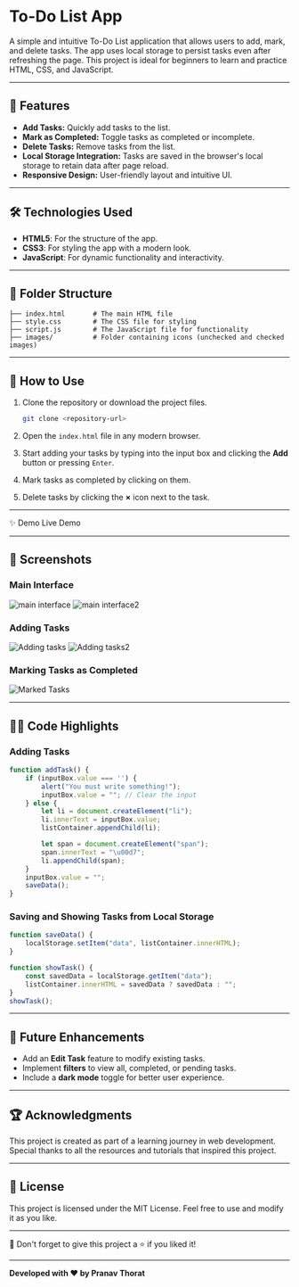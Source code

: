 # To-Do List App

A simple and intuitive To-Do List application that allows users to add, mark, and delete tasks. The app uses local storage to persist tasks even after refreshing the page. This project is ideal for beginners to learn and practice HTML, CSS, and JavaScript.

---

## 🌟 Features

- **Add Tasks:** Quickly add tasks to the list.
- **Mark as Completed:** Toggle tasks as completed or incomplete.
- **Delete Tasks:** Remove tasks from the list.
- **Local Storage Integration:** Tasks are saved in the browser's local storage to retain data after page reload.
- **Responsive Design:** User-friendly layout and intuitive UI.

---

## 🛠️ Technologies Used

- **HTML5**: For the structure of the app.
- **CSS3**: For styling the app with a modern look.
- **JavaScript**: For dynamic functionality and interactivity.

---

## 📂 Folder Structure

```
├── index.html       # The main HTML file
├── style.css        # The CSS file for styling
├── script.js        # The JavaScript file for functionality
├── images/          # Folder containing icons (unchecked and checked images)
```

---

## 🚀 How to Use

1. Clone the repository or download the project files.
   ```bash
   git clone <repository-url>
   ```

2. Open the `index.html` file in any modern browser.

3. Start adding your tasks by typing into the input box and clicking the **Add** button or pressing `Enter`.

4. Mark tasks as completed by clicking on them.

5. Delete tasks by clicking the **×** icon next to the task.

---

✨ Demo
Live Demo <!-- Add your deployed link here -->

---

## 📸 Screenshots

### Main Interface

![main interface](https://github.com/user-attachments/assets/2f04d80b-6e37-43ab-b3fa-22840533789b)
![main interface2](https://github.com/user-attachments/assets/c900260f-19fb-4359-9b52-d18da8f8d98d)

### Adding Tasks

![Adding tasks](https://github.com/user-attachments/assets/481d5c22-2a3a-4c78-8bd3-00eb1c5c8efc)
![Adding tasks2](https://github.com/user-attachments/assets/bb39b9f9-c602-44b5-884e-24718aacf0f3)

### Marking Tasks as Completed

![Marked Tasks](https://github.com/user-attachments/assets/091415bd-6e0f-4415-8dd1-ee727b90e4d9)


---

## 🧑‍💻 Code Highlights

### Adding Tasks
```javascript
function addTask() {
    if (inputBox.value === '') {
        alert("You must write something!");
        inputBox.value = ""; // Clear the input
    } else {
        let li = document.createElement("li");
        li.innerText = inputBox.value;
        listContainer.appendChild(li);

        let span = document.createElement("span");
        span.innerText = "\u00d7";
        li.appendChild(span);
    }
    inputBox.value = "";
    saveData();
}
```

### Saving and Showing Tasks from Local Storage
```javascript
function saveData() {
    localStorage.setItem("data", listContainer.innerHTML);
}

function showTask() {
    const savedData = localStorage.getItem("data");
    listContainer.innerHTML = savedData ? savedData : "";
}
showTask();
```

---

## 🤔 Future Enhancements

- Add an **Edit Task** feature to modify existing tasks.
- Implement **filters** to view all, completed, or pending tasks.
- Include a **dark mode** toggle for better user experience.

---

## 🏆 Acknowledgments

This project is created as part of a learning journey in web development. Special thanks to all the resources and tutorials that inspired this project.

---

## 📜 License

This project is licensed under the MIT License. Feel free to use and modify it as you like.

---

🌟 Don't forget to give this project a ⭐ if you liked it!

---

**Developed with ❤️ by Pranav Thorat**

